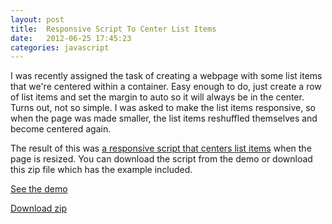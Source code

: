 ```yaml
---
layout: post
title:  Responsive Script To Center List Items
date:   2012-06-25 17:45:23
categories: javascript
---
```


I was recently assigned the task of creating a webpage with some list items that we're centered within a container. Easy enough to do, just create a row of list items and set the margin to auto so it will always be in the center. Turns out, not so simple. I was asked to make the list items responsive, so when the page was made smaller, the list items reshuffled themselves and become centered again.

The result of this was [a responsive script that centers list items](http://labs.benholland.me/centering/") when the page is resized. You can download the script from the demo or download this zip file which has the example included.

[See the demo](http://labs.benholland.me/centering/)

[Download zip](http://labs.benholland.me/centering/centerItems.zip)
